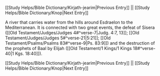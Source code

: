 [[Study Helps/Bible Dictionary/Kirjath-jearim|Previous Entry]]  ||  [[Study Helps/Bible Dictionary/Knop|Next Entry]]

 A river that carries water from the hills around Esdraelon to the Mediterranean. It is connected with two great events, the defeat of Sisera ([[Old Testament/Judges/Judges 4#^verse-7|Judg. 4:7, 13]]; [[Old Testament/Judges/Judges 5#^verse-21|5:21]]; [[Old Testament/Psalms/Psalms 83#^verse-9|Ps. 83:9]]) and the destruction of the prophets of Baal by Elijah ([[Old Testament/1 Kings/1 Kings 18#^verse-40|1 Kgs. 18:40]]).

[[Study Helps/Bible Dictionary/Kirjath-jearim|Previous Entry]]  ||  [[Study Helps/Bible Dictionary/Knop|Next Entry]]
